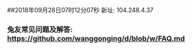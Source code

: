 ##2018年09月28日07时12分07秒 新址: 104.248.4.37
### 兔友常见问题及解答: https://github.com/wanggonging/d/blob/w/FAQ.md
